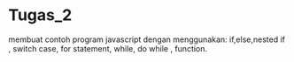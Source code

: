 # Tugas_2
membuat contoh program javascript dengan menggunakan: if,else,nested if , switch case, for statement, while, do while , function.
